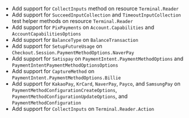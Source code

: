 * Add support for `CollectInputs` method on resource `Terminal.Reader`
* Add support for `SucceedInputCollection` and `TimeoutInputCollection` test helper methods on resource `Terminal.Reader`
* Add support for `PixPayments` on `Account.Capabilities` and `AccountCapabilitiesOptions`
* Add support for `BalanceType` on `BalanceTransaction`
* Add support for `SetupFutureUsage` on `Checkout.Session.PaymentMethodOptions.NaverPay`
* Add support for `Satispay` on `PaymentIntent.PaymentMethodOptions` and `PaymentIntentPaymentMethodOptionsOptions`
* Add support for `CaptureMethod` on `PaymentIntent.PaymentMethodOptions.Billie`
* Add support for `KakaoPay`, `KrCard`, `NaverPay`, `Payco`, and `SamsungPay` on `PaymentMethodConfigurationCreateOptions`, `PaymentMethodConfigurationUpdateOptions`, and `PaymentMethodConfiguration`
* Add support for `CollectInputs` on `Terminal.Reader.Action`